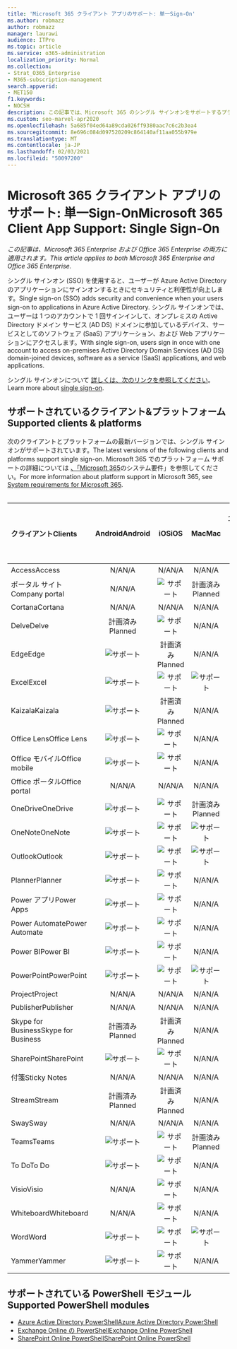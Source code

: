 ```yaml
---
title: 'Microsoft 365 クライアント アプリのサポート: 単一Sign-On'
ms.author: robmazz
author: robmazz
manager: laurawi
audience: ITPro
ms.topic: article
ms.service: o365-administration
localization_priority: Normal
ms.collection:
- Strat_O365_Enterprise
- M365-subscription-management
search.appverid:
- MET150
f1.keywords:
- NOCSH
description: この記事では、Microsoft 365 のシングル サインオンをサポートするプラットフォーム、クライアント、PowerShell モジュールについて説明します。
ms.custom: seo-marvel-apr2020
ms.openlocfilehash: 5a685f04ed64a89cda026ff9380aac7c6c2b3ea4
ms.sourcegitcommit: 8e696c084d097520209c864140af11aa055b979e
ms.translationtype: MT
ms.contentlocale: ja-JP
ms.lasthandoff: 02/03/2021
ms.locfileid: "50097200"
---
```

# <a name="microsoft-365-client-app-support-single-sign-on"></a><span data-ttu-id="4f5a2-103">Microsoft 365 クライアント アプリのサポート: 単一Sign-On</span><span class="sxs-lookup"><span data-stu-id="4f5a2-103">Microsoft 365 Client App Support: Single Sign-On</span></span>

<span data-ttu-id="4f5a2-104">*この記事は、Microsoft 365 Enterprise および Office 365 Enterprise の両方に適用されます。*</span><span class="sxs-lookup"><span data-stu-id="4f5a2-104">*This article applies to both Microsoft 365 Enterprise and Office 365 Enterprise.*</span></span>

<span data-ttu-id="4f5a2-105">シングル サインオン (SSO) を使用すると、ユーザーが Azure Active Directory のアプリケーションにサインオンするときにセキュリティと利便性が向上します。</span><span class="sxs-lookup"><span data-stu-id="4f5a2-105">Single sign-on (SSO) adds security and convenience when your users sign-on to applications in Azure Active Directory.</span></span> <span data-ttu-id="4f5a2-106">シングル サインオンでは、ユーザーは 1 つのアカウントで 1 回サインインして、オンプレミスの Active Directory ドメイン サービス (AD DS) ドメインに参加しているデバイス、サービスとしてのソフトウェア (SaaS) アプリケーション、および Web アプリケーションにアクセスします。</span><span class="sxs-lookup"><span data-stu-id="4f5a2-106">With single sign-on, users sign in once with one account to access on-premises Active Directory Domain Services (AD DS) domain-joined devices, software as a service (SaaS) applications, and web applications.</span></span>

<span data-ttu-id="4f5a2-107">シングル サインオンについて [詳しくは、次のリンクを参照してください](/azure/active-directory/manage-apps/what-is-single-sign-on)。</span><span class="sxs-lookup"><span data-stu-id="4f5a2-107">Learn more about [single sign-on](/azure/active-directory/manage-apps/what-is-single-sign-on).</span></span>

## <a name="supported-clients--platforms"></a><span data-ttu-id="4f5a2-108">サポートされているクライアント&プラットフォーム</span><span class="sxs-lookup"><span data-stu-id="4f5a2-108">Supported clients & platforms</span></span>

<span data-ttu-id="4f5a2-109">次のクライアントとプラットフォームの最新バージョンでは、シングル サインオンがサポートされています。</span><span class="sxs-lookup"><span data-stu-id="4f5a2-109">The latest versions of the following clients and platforms support single sign-on.</span></span> <span data-ttu-id="4f5a2-110">Microsoft 365 でのプラットフォーム サポートの詳細については [、「Microsoft 365](/microsoft-365/microsoft-365-and-office-resources)のシステム要件」を参照してください。</span><span class="sxs-lookup"><span data-stu-id="4f5a2-110">For more information about platform support in Microsoft 365, see [System requirements for Microsoft 365](/microsoft-365/microsoft-365-and-office-resources).</span></span>
<br>
<br>

| <span data-ttu-id="4f5a2-111">クライアント</span><span class="sxs-lookup"><span data-stu-id="4f5a2-111">Clients</span></span> | <span data-ttu-id="4f5a2-112">Android</span><span class="sxs-lookup"><span data-stu-id="4f5a2-112">Android</span></span> | <span data-ttu-id="4f5a2-113">iOS</span><span class="sxs-lookup"><span data-stu-id="4f5a2-113">iOS</span></span> | <span data-ttu-id="4f5a2-114">Mac</span><span class="sxs-lookup"><span data-stu-id="4f5a2-114">Mac</span></span>| <span data-ttu-id="4f5a2-115">Windows 10</span><span class="sxs-lookup"><span data-stu-id="4f5a2-115">Windows 10</span></span> <br> <span data-ttu-id="4f5a2-116">最新のアプリ</span><span class="sxs-lookup"><span data-stu-id="4f5a2-116">Modern Apps</span></span>| <span data-ttu-id="4f5a2-117">Windows 10</span><span class="sxs-lookup"><span data-stu-id="4f5a2-117">Windows 10</span></span> <br> <span data-ttu-id="4f5a2-118">Desktop</span><span class="sxs-lookup"><span data-stu-id="4f5a2-118">Desktop</span></span> |
|:---|:---:|:---:|:---:|:---:|:---:|
| <span data-ttu-id="4f5a2-119">Access</span><span class="sxs-lookup"><span data-stu-id="4f5a2-119">Access</span></span> | <span data-ttu-id="4f5a2-120">N/A</span><span class="sxs-lookup"><span data-stu-id="4f5a2-120">N/A</span></span> | <span data-ttu-id="4f5a2-121">N/A</span><span class="sxs-lookup"><span data-stu-id="4f5a2-121">N/A</span></span> | <span data-ttu-id="4f5a2-122">N/A</span><span class="sxs-lookup"><span data-stu-id="4f5a2-122">N/A</span></span> | <span data-ttu-id="4f5a2-123">N/A</span><span class="sxs-lookup"><span data-stu-id="4f5a2-123">N/A</span></span> | ![サポート](../media/check-mark.png) |
| <span data-ttu-id="4f5a2-125">ポータル サイト</span><span class="sxs-lookup"><span data-stu-id="4f5a2-125">Company portal</span></span> | <span data-ttu-id="4f5a2-126">N/A</span><span class="sxs-lookup"><span data-stu-id="4f5a2-126">N/A</span></span> | ![サポート](../media/check-mark.png) | <span data-ttu-id="4f5a2-128">計画済み</span><span class="sxs-lookup"><span data-stu-id="4f5a2-128">Planned</span></span> | ![サポート](../media/check-mark.png) | <span data-ttu-id="4f5a2-130">N/A</span><span class="sxs-lookup"><span data-stu-id="4f5a2-130">N/A</span></span> |
| <span data-ttu-id="4f5a2-131">Cortana</span><span class="sxs-lookup"><span data-stu-id="4f5a2-131">Cortana</span></span> | <span data-ttu-id="4f5a2-132">N/A</span><span class="sxs-lookup"><span data-stu-id="4f5a2-132">N/A</span></span> | <span data-ttu-id="4f5a2-133">N/A</span><span class="sxs-lookup"><span data-stu-id="4f5a2-133">N/A</span></span> | <span data-ttu-id="4f5a2-134">N/A</span><span class="sxs-lookup"><span data-stu-id="4f5a2-134">N/A</span></span> | ![サポート](../media/check-mark.png) | <span data-ttu-id="4f5a2-136">N/A</span><span class="sxs-lookup"><span data-stu-id="4f5a2-136">N/A</span></span> |
| <span data-ttu-id="4f5a2-137">Delve</span><span class="sxs-lookup"><span data-stu-id="4f5a2-137">Delve</span></span> | <span data-ttu-id="4f5a2-138">計画済み</span><span class="sxs-lookup"><span data-stu-id="4f5a2-138">Planned</span></span> | ![サポート](../media/check-mark.png) | <span data-ttu-id="4f5a2-140">N/A</span><span class="sxs-lookup"><span data-stu-id="4f5a2-140">N/A</span></span> | <span data-ttu-id="4f5a2-141">N/A</span><span class="sxs-lookup"><span data-stu-id="4f5a2-141">N/A</span></span> | <span data-ttu-id="4f5a2-142">N/A</span><span class="sxs-lookup"><span data-stu-id="4f5a2-142">N/A</span></span> |
| <span data-ttu-id="4f5a2-143">Edge</span><span class="sxs-lookup"><span data-stu-id="4f5a2-143">Edge</span></span> | ![サポート](../media/check-mark.png) | <span data-ttu-id="4f5a2-145">計画済み</span><span class="sxs-lookup"><span data-stu-id="4f5a2-145">Planned</span></span> | <span data-ttu-id="4f5a2-146">N/A</span><span class="sxs-lookup"><span data-stu-id="4f5a2-146">N/A</span></span> | <span data-ttu-id="4f5a2-147">N/A</span><span class="sxs-lookup"><span data-stu-id="4f5a2-147">N/A</span></span> | ![サポート](../media/check-mark.png) |
| <span data-ttu-id="4f5a2-149">Excel</span><span class="sxs-lookup"><span data-stu-id="4f5a2-149">Excel</span></span> | ![サポート](../media/check-mark.png) | ![サポート](../media/check-mark.png) | ![サポート](../media/check-mark.png) | ![サポート](../media/check-mark.png) | ![サポート](../media/check-mark.png) |
| <span data-ttu-id="4f5a2-155">Kaizala</span><span class="sxs-lookup"><span data-stu-id="4f5a2-155">Kaizala</span></span> | ![サポート](../media/check-mark.png) | <span data-ttu-id="4f5a2-157">計画済み</span><span class="sxs-lookup"><span data-stu-id="4f5a2-157">Planned</span></span> | <span data-ttu-id="4f5a2-158">N/A</span><span class="sxs-lookup"><span data-stu-id="4f5a2-158">N/A</span></span> | <span data-ttu-id="4f5a2-159">N/A</span><span class="sxs-lookup"><span data-stu-id="4f5a2-159">N/A</span></span> | <span data-ttu-id="4f5a2-160">N/A</span><span class="sxs-lookup"><span data-stu-id="4f5a2-160">N/A</span></span> |
| <span data-ttu-id="4f5a2-161">Office Lens</span><span class="sxs-lookup"><span data-stu-id="4f5a2-161">Office Lens</span></span>| ![サポート](../media/check-mark.png) | ![サポート](../media/check-mark.png) | <span data-ttu-id="4f5a2-164">N/A</span><span class="sxs-lookup"><span data-stu-id="4f5a2-164">N/A</span></span> | <span data-ttu-id="4f5a2-165">N/A</span><span class="sxs-lookup"><span data-stu-id="4f5a2-165">N/A</span></span> | <span data-ttu-id="4f5a2-166">N/A</span><span class="sxs-lookup"><span data-stu-id="4f5a2-166">N/A</span></span> |
| <span data-ttu-id="4f5a2-167">Office モバイル</span><span class="sxs-lookup"><span data-stu-id="4f5a2-167">Office mobile</span></span> | ![サポート](../media/check-mark.png) | ![サポート](../media/check-mark.png) | <span data-ttu-id="4f5a2-170">N/A</span><span class="sxs-lookup"><span data-stu-id="4f5a2-170">N/A</span></span> | <span data-ttu-id="4f5a2-171">N/A</span><span class="sxs-lookup"><span data-stu-id="4f5a2-171">N/A</span></span> | <span data-ttu-id="4f5a2-172">N/A</span><span class="sxs-lookup"><span data-stu-id="4f5a2-172">N/A</span></span> |
| <span data-ttu-id="4f5a2-173">Office ポータル</span><span class="sxs-lookup"><span data-stu-id="4f5a2-173">Office portal</span></span> | <span data-ttu-id="4f5a2-174">N/A</span><span class="sxs-lookup"><span data-stu-id="4f5a2-174">N/A</span></span> | <span data-ttu-id="4f5a2-175">N/A</span><span class="sxs-lookup"><span data-stu-id="4f5a2-175">N/A</span></span> | <span data-ttu-id="4f5a2-176">N/A</span><span class="sxs-lookup"><span data-stu-id="4f5a2-176">N/A</span></span> | ![サポート](../media/check-mark.png) | <span data-ttu-id="4f5a2-178">N/A</span><span class="sxs-lookup"><span data-stu-id="4f5a2-178">N/A</span></span> |
| <span data-ttu-id="4f5a2-179">OneDrive</span><span class="sxs-lookup"><span data-stu-id="4f5a2-179">OneDrive</span></span> | ![サポート](../media/check-mark.png) | ![サポート](../media/check-mark.png) | <span data-ttu-id="4f5a2-182">計画済み</span><span class="sxs-lookup"><span data-stu-id="4f5a2-182">Planned</span></span> | ![サポート](../media/check-mark.png) | <span data-ttu-id="4f5a2-184">計画済み</span><span class="sxs-lookup"><span data-stu-id="4f5a2-184">Planned</span></span> |
| <span data-ttu-id="4f5a2-185">OneNote</span><span class="sxs-lookup"><span data-stu-id="4f5a2-185">OneNote</span></span> | ![サポート](../media/check-mark.png) | ![サポート](../media/check-mark.png) | ![サポート](../media/check-mark.png) | ![サポート](../media/check-mark.png) | <span data-ttu-id="4f5a2-190">計画済み</span><span class="sxs-lookup"><span data-stu-id="4f5a2-190">Planned</span></span> |
| <span data-ttu-id="4f5a2-191">Outlook</span><span class="sxs-lookup"><span data-stu-id="4f5a2-191">Outlook</span></span> | ![サポート](../media/check-mark.png) | ![サポート](../media/check-mark.png) | ![サポート](../media/check-mark.png) | <span data-ttu-id="4f5a2-195">計画済み</span><span class="sxs-lookup"><span data-stu-id="4f5a2-195">Planned</span></span> | ![サポート](../media/check-mark.png) |
| <span data-ttu-id="4f5a2-197">Planner</span><span class="sxs-lookup"><span data-stu-id="4f5a2-197">Planner</span></span> | ![サポート](../media/check-mark.png) | ![サポート](../media/check-mark.png) | <span data-ttu-id="4f5a2-200">N/A</span><span class="sxs-lookup"><span data-stu-id="4f5a2-200">N/A</span></span> | <span data-ttu-id="4f5a2-201">N/A</span><span class="sxs-lookup"><span data-stu-id="4f5a2-201">N/A</span></span> | <span data-ttu-id="4f5a2-202">N/A</span><span class="sxs-lookup"><span data-stu-id="4f5a2-202">N/A</span></span> |
| <span data-ttu-id="4f5a2-203">Power アプリ</span><span class="sxs-lookup"><span data-stu-id="4f5a2-203">Power Apps</span></span> | ![サポート](../media/check-mark.png) | ![サポート](../media/check-mark.png) | <span data-ttu-id="4f5a2-206">N/A</span><span class="sxs-lookup"><span data-stu-id="4f5a2-206">N/A</span></span> | <span data-ttu-id="4f5a2-207">計画済み</span><span class="sxs-lookup"><span data-stu-id="4f5a2-207">Planned</span></span> | <span data-ttu-id="4f5a2-208">N/A</span><span class="sxs-lookup"><span data-stu-id="4f5a2-208">N/A</span></span> |
| <span data-ttu-id="4f5a2-209">Power Automate</span><span class="sxs-lookup"><span data-stu-id="4f5a2-209">Power Automate</span></span> | ![サポート](../media/check-mark.png) | ![サポート](../media/check-mark.png) | <span data-ttu-id="4f5a2-212">N/A</span><span class="sxs-lookup"><span data-stu-id="4f5a2-212">N/A</span></span> | <span data-ttu-id="4f5a2-213">N/A</span><span class="sxs-lookup"><span data-stu-id="4f5a2-213">N/A</span></span> | <span data-ttu-id="4f5a2-214">N/A</span><span class="sxs-lookup"><span data-stu-id="4f5a2-214">N/A</span></span> |
| <span data-ttu-id="4f5a2-215">Power BI</span><span class="sxs-lookup"><span data-stu-id="4f5a2-215">Power BI</span></span> | ![サポート](../media/check-mark.png) | ![サポート](../media/check-mark.png) | <span data-ttu-id="4f5a2-218">N/A</span><span class="sxs-lookup"><span data-stu-id="4f5a2-218">N/A</span></span> | ![サポート](../media/check-mark.png) | <span data-ttu-id="4f5a2-220">計画済み</span><span class="sxs-lookup"><span data-stu-id="4f5a2-220">Planned</span></span> |
| <span data-ttu-id="4f5a2-221">PowerPoint</span><span class="sxs-lookup"><span data-stu-id="4f5a2-221">PowerPoint</span></span> | ![サポート](../media/check-mark.png) | ![サポート](../media/check-mark.png) | ![サポート](../media/check-mark.png) | ![サポート](../media/check-mark.png) | ![サポート](../media/check-mark.png) |
| <span data-ttu-id="4f5a2-227">Project</span><span class="sxs-lookup"><span data-stu-id="4f5a2-227">Project</span></span> | <span data-ttu-id="4f5a2-228">N/A</span><span class="sxs-lookup"><span data-stu-id="4f5a2-228">N/A</span></span> | <span data-ttu-id="4f5a2-229">N/A</span><span class="sxs-lookup"><span data-stu-id="4f5a2-229">N/A</span></span> | <span data-ttu-id="4f5a2-230">N/A</span><span class="sxs-lookup"><span data-stu-id="4f5a2-230">N/A</span></span> | <span data-ttu-id="4f5a2-231">N/A</span><span class="sxs-lookup"><span data-stu-id="4f5a2-231">N/A</span></span> | ![サポート](../media/check-mark.png) |
| <span data-ttu-id="4f5a2-233">Publisher</span><span class="sxs-lookup"><span data-stu-id="4f5a2-233">Publisher</span></span> | <span data-ttu-id="4f5a2-234">N/A</span><span class="sxs-lookup"><span data-stu-id="4f5a2-234">N/A</span></span> | <span data-ttu-id="4f5a2-235">N/A</span><span class="sxs-lookup"><span data-stu-id="4f5a2-235">N/A</span></span> | <span data-ttu-id="4f5a2-236">N/A</span><span class="sxs-lookup"><span data-stu-id="4f5a2-236">N/A</span></span> | <span data-ttu-id="4f5a2-237">N/A</span><span class="sxs-lookup"><span data-stu-id="4f5a2-237">N/A</span></span> | ![サポート](../media/check-mark.png) |
| <span data-ttu-id="4f5a2-239">Skype for Business</span><span class="sxs-lookup"><span data-stu-id="4f5a2-239">Skype for Business</span></span> | <span data-ttu-id="4f5a2-240">計画済み</span><span class="sxs-lookup"><span data-stu-id="4f5a2-240">Planned</span></span> | <span data-ttu-id="4f5a2-241">計画済み</span><span class="sxs-lookup"><span data-stu-id="4f5a2-241">Planned</span></span> | <span data-ttu-id="4f5a2-242">N/A</span><span class="sxs-lookup"><span data-stu-id="4f5a2-242">N/A</span></span> | <span data-ttu-id="4f5a2-243">N/A</span><span class="sxs-lookup"><span data-stu-id="4f5a2-243">N/A</span></span> | <span data-ttu-id="4f5a2-244">N/A</span><span class="sxs-lookup"><span data-stu-id="4f5a2-244">N/A</span></span> |
| <span data-ttu-id="4f5a2-245">SharePoint</span><span class="sxs-lookup"><span data-stu-id="4f5a2-245">SharePoint</span></span> | ![サポート](../media/check-mark.png) | ![サポート](../media/check-mark.png) | <span data-ttu-id="4f5a2-248">N/A</span><span class="sxs-lookup"><span data-stu-id="4f5a2-248">N/A</span></span> | <span data-ttu-id="4f5a2-249">N/A</span><span class="sxs-lookup"><span data-stu-id="4f5a2-249">N/A</span></span> | <span data-ttu-id="4f5a2-250">N/A</span><span class="sxs-lookup"><span data-stu-id="4f5a2-250">N/A</span></span> |
| <span data-ttu-id="4f5a2-251">付箋</span><span class="sxs-lookup"><span data-stu-id="4f5a2-251">Sticky Notes</span></span> | <span data-ttu-id="4f5a2-252">N/A</span><span class="sxs-lookup"><span data-stu-id="4f5a2-252">N/A</span></span> | <span data-ttu-id="4f5a2-253">N/A</span><span class="sxs-lookup"><span data-stu-id="4f5a2-253">N/A</span></span> | <span data-ttu-id="4f5a2-254">N/A</span><span class="sxs-lookup"><span data-stu-id="4f5a2-254">N/A</span></span> | <span data-ttu-id="4f5a2-255">N/A</span><span class="sxs-lookup"><span data-stu-id="4f5a2-255">N/A</span></span> | ![サポート](../media/check-mark.png) |
| <span data-ttu-id="4f5a2-257">Stream</span><span class="sxs-lookup"><span data-stu-id="4f5a2-257">Stream</span></span> | <span data-ttu-id="4f5a2-258">計画済み</span><span class="sxs-lookup"><span data-stu-id="4f5a2-258">Planned</span></span> | <span data-ttu-id="4f5a2-259">計画済み</span><span class="sxs-lookup"><span data-stu-id="4f5a2-259">Planned</span></span> | <span data-ttu-id="4f5a2-260">N/A</span><span class="sxs-lookup"><span data-stu-id="4f5a2-260">N/A</span></span> | <span data-ttu-id="4f5a2-261">N/A</span><span class="sxs-lookup"><span data-stu-id="4f5a2-261">N/A</span></span> | <span data-ttu-id="4f5a2-262">N/A</span><span class="sxs-lookup"><span data-stu-id="4f5a2-262">N/A</span></span> |
| <span data-ttu-id="4f5a2-263">Sway</span><span class="sxs-lookup"><span data-stu-id="4f5a2-263">Sway</span></span> | <span data-ttu-id="4f5a2-264">N/A</span><span class="sxs-lookup"><span data-stu-id="4f5a2-264">N/A</span></span> | <span data-ttu-id="4f5a2-265">N/A</span><span class="sxs-lookup"><span data-stu-id="4f5a2-265">N/A</span></span> | <span data-ttu-id="4f5a2-266">N/A</span><span class="sxs-lookup"><span data-stu-id="4f5a2-266">N/A</span></span> | <span data-ttu-id="4f5a2-267">N/A</span><span class="sxs-lookup"><span data-stu-id="4f5a2-267">N/A</span></span> | ![サポート](../media/check-mark.png) |
| <span data-ttu-id="4f5a2-269">Teams</span><span class="sxs-lookup"><span data-stu-id="4f5a2-269">Teams</span></span> | ![サポート](../media/check-mark.png) | ![サポート](../media/check-mark.png) | <span data-ttu-id="4f5a2-272">計画済み</span><span class="sxs-lookup"><span data-stu-id="4f5a2-272">Planned</span></span> | <span data-ttu-id="4f5a2-273">N/A</span><span class="sxs-lookup"><span data-stu-id="4f5a2-273">N/A</span></span> | <span data-ttu-id="4f5a2-274">計画済み</span><span class="sxs-lookup"><span data-stu-id="4f5a2-274">Planned</span></span> |
| <span data-ttu-id="4f5a2-275">To Do</span><span class="sxs-lookup"><span data-stu-id="4f5a2-275">To Do</span></span> | ![サポート](../media/check-mark.png) | ![サポート](../media/check-mark.png) | <span data-ttu-id="4f5a2-278">N/A</span><span class="sxs-lookup"><span data-stu-id="4f5a2-278">N/A</span></span> | ![サポート](../media/check-mark.png) | <span data-ttu-id="4f5a2-280">N/A</span><span class="sxs-lookup"><span data-stu-id="4f5a2-280">N/A</span></span> |
| <span data-ttu-id="4f5a2-281">Visio</span><span class="sxs-lookup"><span data-stu-id="4f5a2-281">Visio</span></span> | <span data-ttu-id="4f5a2-282">N/A</span><span class="sxs-lookup"><span data-stu-id="4f5a2-282">N/A</span></span> | ![サポート](../media/check-mark.png) | <span data-ttu-id="4f5a2-284">N/A</span><span class="sxs-lookup"><span data-stu-id="4f5a2-284">N/A</span></span> | <span data-ttu-id="4f5a2-285">N/A</span><span class="sxs-lookup"><span data-stu-id="4f5a2-285">N/A</span></span> | ![サポート](../media/check-mark.png) |
| <span data-ttu-id="4f5a2-287">Whiteboard</span><span class="sxs-lookup"><span data-stu-id="4f5a2-287">Whiteboard</span></span> | <span data-ttu-id="4f5a2-288">N/A</span><span class="sxs-lookup"><span data-stu-id="4f5a2-288">N/A</span></span> | ![サポート](../media/check-mark.png) | <span data-ttu-id="4f5a2-290">N/A</span><span class="sxs-lookup"><span data-stu-id="4f5a2-290">N/A</span></span> | ![サポート](../media/check-mark.png) | <span data-ttu-id="4f5a2-292">N/A</span><span class="sxs-lookup"><span data-stu-id="4f5a2-292">N/A</span></span> |
| <span data-ttu-id="4f5a2-293">Word</span><span class="sxs-lookup"><span data-stu-id="4f5a2-293">Word</span></span> | ![サポート](../media/check-mark.png) | ![サポート](../media/check-mark.png) | ![サポート](../media/check-mark.png) | ![サポート](../media/check-mark.png) | ![サポート](../media/check-mark.png) |
| <span data-ttu-id="4f5a2-299">Yammer</span><span class="sxs-lookup"><span data-stu-id="4f5a2-299">Yammer</span></span> | ![サポート](../media/check-mark.png) | ![サポート](../media/check-mark.png) | <span data-ttu-id="4f5a2-302">N/A</span><span class="sxs-lookup"><span data-stu-id="4f5a2-302">N/A</span></span> | <span data-ttu-id="4f5a2-303">N/A</span><span class="sxs-lookup"><span data-stu-id="4f5a2-303">N/A</span></span> | <span data-ttu-id="4f5a2-304">計画済み</span><span class="sxs-lookup"><span data-stu-id="4f5a2-304">Planned</span></span> |

## <a name="supported-powershell-modules"></a><span data-ttu-id="4f5a2-305">サポートされている PowerShell モジュール</span><span class="sxs-lookup"><span data-stu-id="4f5a2-305">Supported PowerShell modules</span></span>

- [<span data-ttu-id="4f5a2-306">Azure Active Directory PowerShell</span><span class="sxs-lookup"><span data-stu-id="4f5a2-306">Azure Active Directory PowerShell</span></span>](/powershell/azure/active-directory/overview?view=azureadps-2.0)
- [<span data-ttu-id="4f5a2-307">Exchange Online の PowerShell</span><span class="sxs-lookup"><span data-stu-id="4f5a2-307">Exchange Online PowerShell</span></span>](/powershell/exchange/exchange-online-powershell)
- [<span data-ttu-id="4f5a2-308">SharePoint Online PowerShell</span><span class="sxs-lookup"><span data-stu-id="4f5a2-308">SharePoint Online PowerShell</span></span>](/powershell/sharepoint/sharepoint-online/connect-sharepoint-online)
